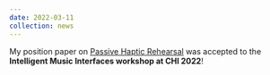 ```yaml
---
date: 2022-03-11
collection: news
---
```

My position paper on [Passive Haptic Rehearsal](https://arxiv.org/abs/2203.12749) was accepted to the **Intelligent Music Interfaces workshop at CHI 2022**!